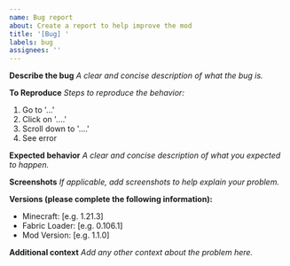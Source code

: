 ```yaml
---
name: Bug report
about: Create a report to help improve the mod
title: '[Bug] '
labels: bug
assignees: ''
---
```


**Describe the bug**
_A clear and concise description of what the bug is._

**To Reproduce**
_Steps to reproduce the behavior:_
1. Go to '...'
2. Click on '....'
3. Scroll down to '....'
4. See error

**Expected behavior**
_A clear and concise description of what you expected to happen._

**Screenshots**
_If applicable, add screenshots to help explain your problem._

**Versions (please complete the following information):**
- Minecraft: [e.g. 1.21.3]
- Fabric Loader: [e.g. 0.106.1]
- Mod Version: [e.g. 1.1.0]

**Additional context**
_Add any other context about the problem here._
